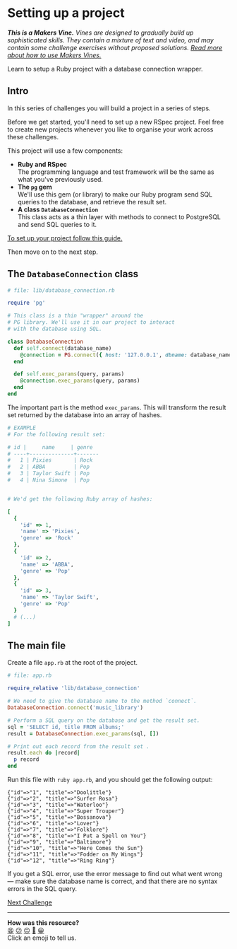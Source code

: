 # Setting up a project

_**This is a Makers Vine.** Vines are designed to gradually build up sophisticated skills. They contain a mixture of text and video, and may contain some challenge exercises without proposed solutions. [Read more about how to use Makers
Vines.](https://github.com/makersacademy/course/blob/main/labels/vines.md)_

Learn to setup a Ruby project with a database connection wrapper.

## Intro

In this series of challenges you will build a project in a series of steps.

Before we get started, you'll need to set up a new RSpec project. Feel free to
create new projects whenever you like to organise your work across these
challenges.

This project will use a few components:

* **Ruby and RSpec**  
  The programming language and test framework will be the same as what you've previously used.
* **The `pg` gem**  
  We'll use this gem (or library) to make our Ruby program send SQL queries to the database, and retrieve the result set.
* **A class `DatabaseConnection`**  
  This class acts as a thin layer with methods to connect to PostgreSQL and send SQL queries to it.


[To set up your project follow this guide.](../pills/setting_up_database_project.ed.md)

Then move on to the next step.

## The `DatabaseConnection` class

```ruby
# file: lib/database_connection.rb

require 'pg'

# This class is a thin "wrapper" around the
# PG library. We'll use it in our project to interact
# with the database using SQL.

class DatabaseConnection
  def self.connect(database_name)
    @connection = PG.connect({ host: '127.0.0.1', dbname: database_name })
  end

  def self.exec_params(query, params)
    @connection.exec_params(query, params)
  end
end
```

The important part is the method `exec_params`. This will transform the result set returned by the database into an array of hashes.

```ruby
# EXAMPLE
# For the following result set:

# id |     name     | genre 
# ----+--------------+-------
#   1 | Pixies       | Rock
#   2 | ABBA         | Pop
#   3 | Taylor Swift | Pop
#   4 | Nina Simone  | Pop


# We'd get the following Ruby array of hashes:

[
  {
    'id' => 1,
    'name' => 'Pixies',
    'genre' => 'Rock'
  },
  {
    'id' => 2,
    'name' => 'ABBA',
    'genre' => 'Pop'
  },
  {
    'id' => 3,
    'name' => 'Taylor Swift',
    'genre' => 'Pop'
  }
  # (...)
]
```

## The main file

Create a file `app.rb` at the root of the project.

```ruby
# file: app.rb

require_relative 'lib/database_connection'

# We need to give the database name to the method `connect`.
DatabaseConnection.connect('music_library')

# Perform a SQL query on the database and get the result set.
sql = 'SELECT id, title FROM albums;'
result = DatabaseConnection.exec_params(sql, [])

# Print out each record from the result set .
result.each do |record|
  p record
end
```

Run this file with `ruby app.rb`, and you should get the following output:

```
{"id"=>"1", "title"=>"Doolittle"}
{"id"=>"2", "title"=>"Surfer Rosa"}
{"id"=>"3", "title"=>"Waterloo"}
{"id"=>"4", "title"=>"Super Trouper"}
{"id"=>"5", "title"=>"Bossanova"}
{"id"=>"6", "title"=>"Lover"}
{"id"=>"7", "title"=>"Folklore"}
{"id"=>"8", "title"=>"I Put a Spell on You"}
{"id"=>"9", "title"=>"Baltimore"}
{"id"=>"10", "title"=>"Here Comes the Sun"}
{"id"=>"11", "title"=>"Fodder on My Wings"}
{"id"=>"12", "title"=>"Ring Ring"}
```

If you get a SQL error, use the error message to find out what went wrong — make sure the database name is correct, and that there are no syntax errors in the SQL query.

[Next Challenge](02_test_driving_model_repository_classes.md)

<!-- BEGIN GENERATED SECTION DO NOT EDIT -->

---

**How was this resource?**  
[😫](https://airtable.com/shrUJ3t7KLMqVRFKR?prefill_Repository=makersacademy/databases&prefill_File=challenges/01_setting_up_project.md&prefill_Sentiment=😫) [😕](https://airtable.com/shrUJ3t7KLMqVRFKR?prefill_Repository=makersacademy/databases&prefill_File=challenges/01_setting_up_project.md&prefill_Sentiment=😕) [😐](https://airtable.com/shrUJ3t7KLMqVRFKR?prefill_Repository=makersacademy/databases&prefill_File=challenges/01_setting_up_project.md&prefill_Sentiment=😐) [🙂](https://airtable.com/shrUJ3t7KLMqVRFKR?prefill_Repository=makersacademy/databases&prefill_File=challenges/01_setting_up_project.md&prefill_Sentiment=🙂) [😀](https://airtable.com/shrUJ3t7KLMqVRFKR?prefill_Repository=makersacademy/databases&prefill_File=challenges/01_setting_up_project.md&prefill_Sentiment=😀)  
Click an emoji to tell us.

<!-- END GENERATED SECTION DO NOT EDIT -->
